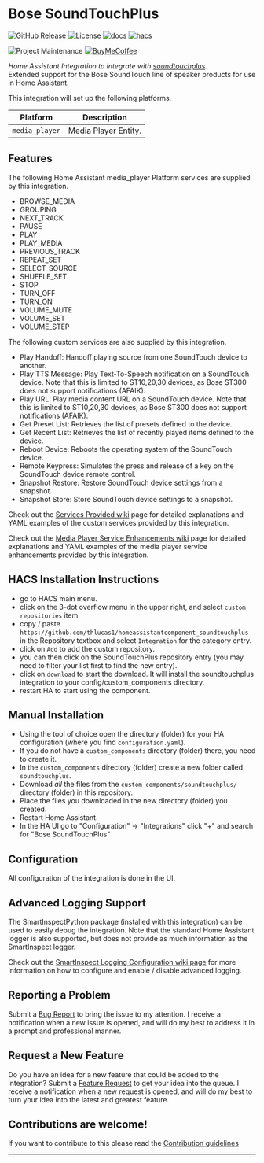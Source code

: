# Bose SoundTouchPlus

[![GitHub Release][releases-shield]][releases] [![License][license-shield]](LICENSE) [![docs][docs-shield]][docs] [![hacs][hacs-shield]][hacs]

![Project Maintenance][maintenance-shield] [![BuyMeCoffee][buymecoffee-shield]][buymecoffee]

_Home Assistant Integration to integrate with [soundtouchplus][soundtouchplus]._  
Extended support for the Bose SoundTouch line of speaker products for use in Home Assistant.

This integration will set up the following platforms.

Platform | Description
-- | --
`media_player` | Media Player Entity.

## Features

The following Home Assistant media_player Platform services are supplied by this integration.
- BROWSE_MEDIA
- GROUPING
- NEXT_TRACK
- PAUSE
- PLAY
- PLAY_MEDIA
- PREVIOUS_TRACK
- REPEAT_SET
- SELECT_SOURCE
- SHUFFLE_SET
- STOP
- TURN_OFF
- TURN_ON
- VOLUME_MUTE
- VOLUME_SET
- VOLUME_STEP

The following custom services are also supplied by this integration.
- Play Handoff: Handoff playing source from one SoundTouch device to another.
- Play TTS Message: Play Text-To-Speech notification on a SoundTouch device.  Note that this is limited to ST10,20,30 devices, as Bose ST300 does not support notifications (AFAIK).
- Play URL: Play media content URL on a SoundTouch device.  Note that this is limited to ST10,20,30 devices, as Bose ST300 does not support notifications (AFAIK).
- Get Preset List: Retrieves the list of presets defined to the device.
- Get Recent List: Retrieves the list of recently played items defined to the device.
- Reboot Device: Reboots the operating system of the SoundTouch device.
- Remote Keypress: Simulates the press and release of a key on the SoundTouch device remote control.
- Snapshot Restore: Restore SoundTouch device settings from a snapshot.
- Snapshot Store: Store SoundTouch device settings to a snapshot.

Check out the [Services Provided wiki](https://github.com/thlucas1/homeassistantcomponent_soundtouchplus/wiki/Services-Provided) page for detailed explanations and YAML examples of the custom services provided by this integration.

Check out the [Media Player Service Enhancements wiki](https://github.com/thlucas1/homeassistantcomponent_soundtouchplus/wiki/Media-Player-Service-Enhancements) page for detailed explanations and YAML examples of the media player service enhancements provided by this integration.

## HACS Installation Instructions

- go to HACS main menu.
- click on the 3-dot overflow menu in the upper right, and select `custom repositories` item.
- copy / paste `https://github.com/thlucas1/homeassistantcomponent_soundtouchplus` in the Repository textbox and select `Integration` for the category entry.
- click on `Add` to add the custom repository.
- you can then click on the SoundTouchPlus repository entry (you may need to filter your list first to find the new entry).
- click on `download` to start the download. It will install the soundtouchplus integration to your config/custom_components directory.
- restart HA to start using the component.

## Manual Installation

- Using the tool of choice open the directory (folder) for your HA configuration (where you find `configuration.yaml`).
- If you do not have a `custom_components` directory (folder) there, you need to create it.
- In the `custom_components` directory (folder) create a new folder called `soundtouchplus`.
- Download _all_ the files from the `custom_components/soundtouchplus/` directory (folder) in this repository.
- Place the files you downloaded in the new directory (folder) you created.
- Restart Home Assistant.
- In the HA UI go to "Configuration" -> "Integrations" click "+" and search for "Bose SoundTouchPlus"

## Configuration 

All configuration of the integration is done in the UI.

<!---->

## Advanced Logging Support

The SmartInspectPython package (installed with this integration) can be used to easily debug the integration.
Note that the standard Home Assistant logger is also supported, but does not provide as much information as the SmartInspect logger.

Check out the [SmartInspect Logging Configuration wiki page](https://github.com/thlucas1/homeassistantcomponent_soundtouchplus/wiki/SmartInspect-Logging-Configuration) for more information on how to configure and enable / disable advanced logging.

## Reporting a Problem

Submit a [Bug Report](https://github.com/thlucas1/homeassistantcomponent_soundtouchplus/issues/new?assignees=&labels=Bug&projects=&template=bug.yml) to bring the issue to my attention. I receive a notification when a new issue is opened, and will do my best to address it in a prompt and professional manner.

## Request a New Feature

Do you have an idea for a new feature that could be added to the integration?  Submit a [Feature Request](https://github.com/thlucas1/homeassistantcomponent_soundtouchplus/issues/new?assignees=&labels=Feature%2BRequest&projects=&template=feature_request.yml) to get your idea into the queue. I receive a notification when a new request is opened, and will do my best to turn your idea into the latest and greatest feature.

## Contributions are welcome!

If you want to contribute to this please read the [Contribution guidelines](CONTRIBUTING.md)

***

[soundtouchplus]: https://github.com/thlucas1/homeassistantcomponent_soundtouchplus

[releases-shield]: https://img.shields.io/github/release/thlucas1/homeassistantcomponent_soundtouchplus.svg?style=for-the-badge
[releases]: https://github.com/thlucas1/homeassistantcomponent_soundtouchplus/releases
[license-shield]: https://img.shields.io/github/license/thlucas1/homeassistantcomponent_soundtouchplus.svg?style=for-the-badge
[docs]: https://github.com/thlucas1/homeassistantcomponent_soundtouchplus/wiki
[docs-shield]: https://img.shields.io/badge/Docs-Wiki-blue.svg?style=for-the-badge
[hacs]: https://github.com/hacs/integration
[hacs-shield]: https://img.shields.io/badge/HACS-Default-41BDF5.svg?style=for-the-badge

[maintenance-shield]: https://img.shields.io/badge/maintainer-Todd%20Lucas%20%40thlucas1-blue.svg?style=for-the-badge
[buymecoffee]: https://www.buymeacoffee.com/thlucas1
[buymecoffee-shield]: https://img.shields.io/badge/buy%20me%20a%20coffee-donate-yellow.svg?style=for-the-badge
